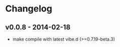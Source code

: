 Changelog
=========

v0.0.8 - 2014-02-18
--------------------

- make compile with latest vibe.d (>=0.7.19-beta.3)